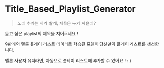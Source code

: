 # Title_Based_Playlist_Generator
> 노래 추가는 내가 할게, 제목은 누가 지을래?  
  
듣고 싶은 playlist의 제목을 지어주세요 !  
  
9만개의 멜론 플레이 리스트 데이터로 학습된 모델이 당신만의 플레이 리스트를 생성합니다.  
  
멜론 사용자 유저라면, 자동으로 플레이 리스트에 추가할 수 있어요 ! : )  
